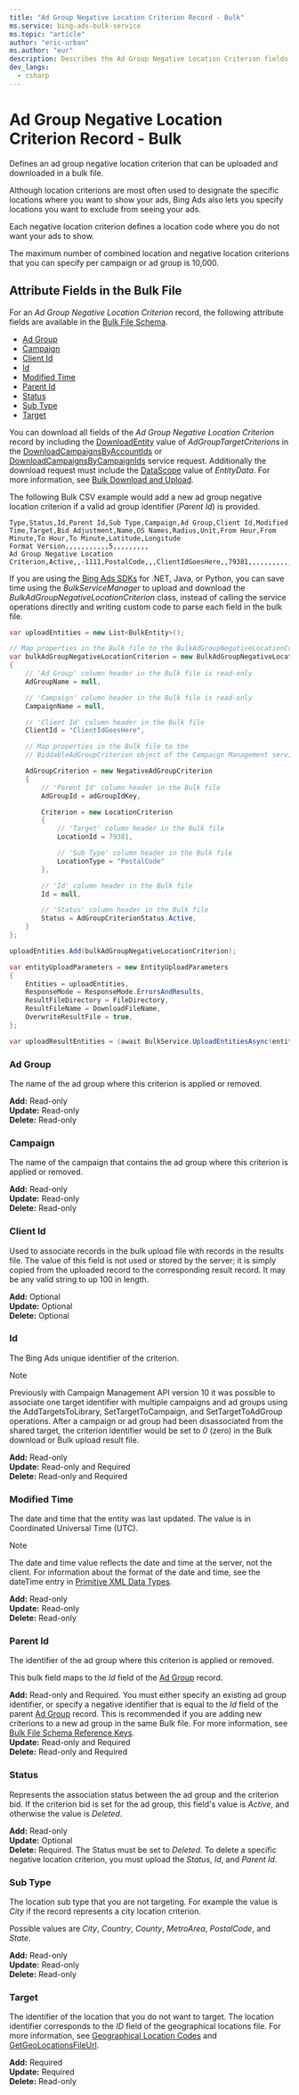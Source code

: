 ```yaml
---
title: "Ad Group Negative Location Criterion Record - Bulk"
ms.service: bing-ads-bulk-service
ms.topic: "article"
author: "eric-urban"
ms.author: "eur"
description: Describes the Ad Group Negative Location Criterion fields in a Bulk file.
dev_langs:
  - csharp
---
```

# Ad Group Negative Location Criterion Record - Bulk
Defines an ad group negative location criterion that can be uploaded and downloaded in a bulk file.

Although location criterions are most often used to designate the specific locations where you want to show your ads, Bing Ads also lets you specify locations you want to exclude from seeing your ads.

Each negative location criterion defines a location code where you do not want your ads to show. 

The maximum number of combined location and negative location criterions that you can specify per campaign or ad group is 10,000. 

## <a name="entitydata"></a>Attribute Fields in the Bulk File
For an *Ad Group Negative Location Criterion* record, the following attribute fields are available in the [Bulk File Schema](../bulk-service/bulk-file-schema.md). 

- [Ad Group](#adgroup)
- [Campaign](#campaign)
- [Client Id](#clientid)
- [Id](#id)
- [Modified Time](#modifiedtime)
- [Parent Id](#parentid)
- [Status](#status)
- [Sub Type](#subtype)
- [Target](#target)

You can download all fields of the *Ad Group Negative Location Criterion* record by including the [DownloadEntity](../bulk-service/downloadentity.md) value of *AdGroupTargetCriterions* in the [DownloadCampaignsByAccountIds](../bulk-service/downloadcampaignsbyaccountids.md) or [DownloadCampaignsByCampaignIds](../bulk-service/downloadcampaignsbycampaignids.md) service request. Additionally the download request must include the [DataScope](../bulk-service/datascope.md) value of *EntityData*. For more information, see [Bulk Download and Upload](/bingads/guides/bulk-download-upload.md).

The following Bulk CSV example would add a new ad group negative location criterion if a valid ad group identifier (*Parent Id*) is provided. 

```csv
Type,Status,Id,Parent Id,Sub Type,Campaign,Ad Group,Client Id,Modified Time,Target,Bid Adjustment,Name,OS Names,Radius,Unit,From Hour,From Minute,To Hour,To Minute,Latitude,Longitude
Format Version,,,,,,,,,,,5,,,,,,,,,
Ad Group Negative Location Criterion,Active,,-1111,PostalCode,,,ClientIdGoesHere,,79381,,,,,,,,,,,
```

If you are using the [Bing Ads SDKs](/bingads/guides/client-libraries.md) for .NET, Java, or Python, you can save time using the *BulkServiceManager* to upload and download the *BulkAdGroupNegativeLocationCriterion* class, instead of calling the service operations directly and writing custom code to parse each field in the bulk file. 

```csharp
var uploadEntities = new List<BulkEntity>();

// Map properties in the Bulk file to the BulkAdGroupNegativeLocationCriterion
var bulkAdGroupNegativeLocationCriterion = new BulkAdGroupNegativeLocationCriterion
{
    // 'Ad Group' column header in the Bulk file is read-only
    AdGroupName = null,

    // 'Campaign' column header in the Bulk file is read-only
    CampaignName = null,

    // 'Client Id' column header in the Bulk file
    ClientId = "ClientIdGoesHere",

    // Map properties in the Bulk file to the 
    // BiddableAdGroupCriterion object of the Campaign Management service.

    AdGroupCriterion = new NegativeAdGroupCriterion
    {
        // 'Parent Id' column header in the Bulk file
        AdGroupId = adGroupIdKey,

        Criterion = new LocationCriterion
        {
            // 'Target' column header in the Bulk file
            LocationId = 79381,

            // 'Sub Type' column header in the Bulk file
            LocationType = "PostalCode"
        },

        // 'Id' column header in the Bulk file
        Id = null,

        // 'Status' column header in the Bulk file
        Status = AdGroupCriterionStatus.Active,
    }
};

uploadEntities.Add(bulkAdGroupNegativeLocationCriterion);

var entityUploadParameters = new EntityUploadParameters
{
    Entities = uploadEntities,
    ResponseMode = ResponseMode.ErrorsAndResults,
    ResultFileDirectory = FileDirectory,
    ResultFileName = DownloadFileName,
    OverwriteResultFile = true,
};

var uploadResultEntities = (await BulkService.UploadEntitiesAsync(entityUploadParameters)).ToList();
```

### <a name="adgroup"></a>Ad Group
The name of the ad group where this criterion is applied or removed.  

**Add:** Read-only  
**Update:** Read-only  
**Delete:** Read-only  

### <a name="campaign"></a>Campaign
The name of the campaign that contains the ad group where this criterion is applied or removed.

**Add:** Read-only  
**Update:** Read-only  
**Delete:** Read-only  

### <a name="clientid"></a>Client Id
Used to associate records in the bulk upload file with records in the results file. The value of this field is not used or stored by the server; it is simply copied from the uploaded record to the corresponding result record. It may be any valid string to up 100 in length.

**Add:** Optional  
**Update:** Optional    
**Delete:** Optional  

### <a name="id"></a>Id
The Bing Ads unique identifier of the criterion.

> [!NOTE] 
> Previously with Campaign Management API version 10 it was possible to associate one target identifier with multiple campaigns and ad groups using the AddTargetsToLibrary, SetTargetToCampaign, and SetTargetToAdGroup operations. After a campaign or ad group had been disassociated from the shared target, the criterion identifier would be set to *0* (zero) in the Bulk download or Bulk upload result file. 

**Add:** Read-only  
**Update:** Read-only and Required  
**Delete:** Read-only and Required  

### <a name="modifiedtime"></a>Modified Time
The date and time that the entity was last updated. The value is in Coordinated Universal Time (UTC).

> [!NOTE]
> The date and time value reflects the date and time at the server, not the client. For information about the format of the date and time, see the dateTime entry in [Primitive XML Data Types](https://go.microsoft.com/fwlink/?linkid=859198).

**Add:** Read-only  
**Update:** Read-only  
**Delete:** Read-only  

### <a name="parentid"></a>Parent Id
The identifier of the ad group where this criterion is applied or removed.
	
This bulk field maps to the *Id* field of the [Ad Group](../bulk-service/ad-group.md) record. 

**Add:** Read-only and Required. You must either specify an existing ad group identifier, or specify a negative identifier that is equal to the *Id* field of the parent [Ad Group](../bulk-service/ad-group.md) record. This is recommended if you are adding new criterions to a new ad group in the same Bulk file. For more information, see [Bulk File Schema Reference Keys](/bingads/bulk-service/bulk-file-schema.md#referencekeys).  
**Update:** Read-only and Required  
**Delete:** Read-only and Required  

### <a name="status"></a>Status
Represents the association status between the ad group and the criterion bid. If the criterion bid is set for the ad group, this field's value is *Active*, and otherwise the value is *Deleted*.

**Add:** Read-only  
**Update:** Optional  
**Delete:** Required. The Status must be set to *Deleted*. To delete a specific negative location criterion, you must upload the *Status*, *Id*, and *Parent Id*. 

### <a name="subtype"></a>Sub Type
The location sub type that you are not targeting. For example the value is *City* if the record represents a city location criterion.

Possible values are *City*, *Country*, *County*, *MetroArea*, *PostalCode*, and *State*.

**Add:** Read-only  
**Update:** Read-only  
**Delete:** Read-only  

### <a name="target"></a>Target
The identifier of the location that you do not want to target. The location identifier corresponds to the *ID* field of the geographical locations file. For more information, see [Geographical Location Codes](/bingads/guides/geographical-location-codes.md) and [GetGeoLocationsFileUrl](~/campaign-management-service/getgeolocationsfileurl.md).

**Add:** Required  
**Update:** Required  
**Delete:** Read-only    
